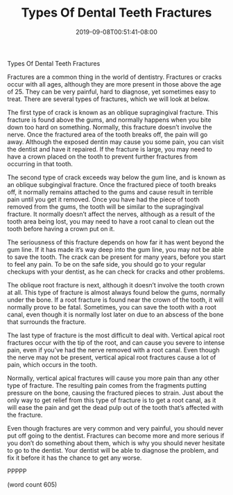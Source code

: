 ﻿---
title: "Types Of Dental Teeth Fractures"
date: 2019-09-08T00:51:41-08:00
description: "Toothache and Tooth Care Tips for Web Success"
featured_image: "/images/Toothache and Tooth Care.jpg"
tags: ["Toothache and Tooth Care"]
---

Types Of Dental Teeth Fractures

Fractures are a common thing in the world of dentistry.  Fractures or cracks occur with all ages, although they are more present in those above the age of 25.  They can be very painful, hard to diagnose, yet sometimes easy to treat.  There are several types of fractures, which we will look at below.

The first type of crack is known as an oblique supragingival fracture.  This fracture is found above the gums, and normally happens when you bite down too hard on something.  Normally, this fracture doesn’t involve the nerve.  Once the fractured area of the tooth breaks off, the pain will go away.  Although the exposed dentin may cause you some pain, you can visit the dentist and have it repaired.  If the fracture is large, you may need to have a crown placed on the tooth to prevent further fractures from occurring in that tooth.

The second type of crack exceeds way below the gum line, and is known as an oblique subgingival fracture.  Once the fractured piece of tooth breaks off, it normally remains attached to the gums and cause result in terrible pain until you get it removed.  Once you have had the piece of tooth removed from the gums, the tooth will be similar to the supragingival fracture.  It normally doesn’t affect the nerves, although as a result of the tooth area being lost, you may need to have a root canal to clean out the tooth before having a crown put on it.

The seriousness of this fracture depends on how far it has went beyond the gum line.  If it has made it’s way deep into the gum line, you may not be able to save the tooth.  The crack can be present for many years, before you start to feel any pain.  To be on the safe side, you should go to your regular checkups with your dentist, as he can check for cracks and other problems.

The oblique root fracture is next, although it doesn’t involve the tooth crown at all.  This type of fracture is almost always found below the gums, normally under the bone.  If a root fracture is found near the crown of the tooth, it will normally prove to be fatal.  Sometimes, you can save the tooth with a root canal, even though it is normally lost later on due to an abscess of the bone that surrounds the fracture.

The last type of fracture is the most difficult to deal with.  Vertical apical root fractures occur with the tip of the root, and can cause you severe to intense pain, even if you’ve had the nerve removed with a root canal.  Even though the nerve may not be present, vertical apical root fractures cause a lot of pain, which occurs in the tooth.

Normally, vertical apical fractures will cause you more pain than any other type of fracture.  The resulting pain comes from the fragments putting pressure on the bone, causing the fractured pieces to strain.  Just about the only way to get relief from this type of fracture is to get a root canal, as it will ease the pain and get the dead pulp out of the tooth that’s affected with the fracture.

Even though fractures are very common and very painful, you should never put off going to the dentist.  Fractures can become more and more serious if you don’t do something about them, which is why you should never hesitate to go to the dentist.  Your dentist will be able to diagnose the problem, and fix it before it has the chance to get any worse.

PPPPP

(word count 605)
